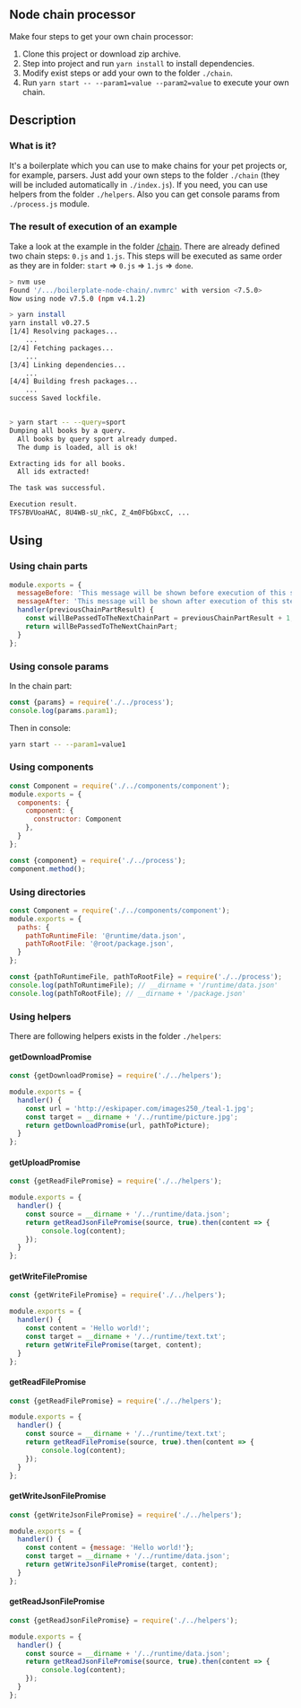 ## Node chain processor
Make four steps to get your own chain processor:
1. Clone this project or download zip archive.
2. Step into project and run `yarn install` to install dependencies.
3. Modify exist steps or add your own to the folder `./chain`.
4. Run `yarn start -- --param1=value --param2=value` to execute your own chain.


## Description
### What is it?
It's a boilerplate which you can use to make chains for your pet projects or, for example, parsers. 
Just add your own steps to the folder `./chain` (they will be included automatically in `./index.js`).
If you need, you can use helpers from the folder `./helpers`.
Also you can get console params from `./process.js` module.

### The result of execution of an example
Take a look at the example in the folder [/chain](/chain).
There are already defined two chain steps: `0.js` and `1.js`.
This steps will be executed as same order as they are in folder: `start` => `0.js` => `1.js` => `done`.

```bash
> nvm use
Found '/.../boilerplate-node-chain/.nvmrc' with version <7.5.0>
Now using node v7.5.0 (npm v4.1.2)

> yarn install
yarn install v0.27.5
[1/4] Resolving packages...
    ...
[2/4] Fetching packages...
    ...
[3/4] Linking dependencies...
    ...
[4/4] Building fresh packages...
    ...
success Saved lockfile.


> yarn start -- --query=sport
Dumping all books by a query.
  All books by query sport already dumped.
  The dump is loaded, all is ok!

Extracting ids for all books.
  All ids extracted!

The task was successful.

Execution result.
TFS7BVUoaHAC, 8U4WB-sU_nkC, Z_4m0FbGbxcC, ...
```

## Using
### Using chain parts
```./chain/0.js js
module.exports = {
  messageBefore: 'This message will be shown before execution of this step.',
  messageAfter: 'This message will be shown after execution of this step.',
  handler(previousChainPartResult) {
    const willBePassedToTheNextChainPart = previousChainPartResult + 1;
    return willBePassedToTheNextChainPart;
  }
};

```

### Using console params
In the chain part:
```./chain/0.js js
const {params} = require('./../process');
console.log(params.param1);
```

Then in console:
```bash
yarn start -- --param1=value1
```

### Using components
```./config.js js
const Component = require('./../components/component');
module.exports = {
  components: {
    component: {
      constructor: Component
    },
  }
};
```
    
```./chain/0.js js
const {component} = require('./../process');
component.method();
```

### Using directories
```./config.js js
const Component = require('./../components/component');
module.exports = {
  paths: {
    pathToRuntimeFile: '@runtime/data.json',
    pathToRootFile: '@root/package.json',
  }
};
```
    
```./chain/0.js js
const {pathToRuntimeFile, pathToRootFile} = require('./../process');
console.log(pathToRuntimeFile); // __dirname + '/runtime/data.json' 
console.log(pathToRootFile); // __dirname + '/package.json'
```

### Using helpers
There are following helpers exists in the folder `./helpers`:

#### getDownloadPromise
```./chain/0.js
const {getDownloadPromise} = require('./../helpers');

module.exports = {
  handler() {
    const url = 'http://eskipaper.com/images250_/teal-1.jpg';
    const target = __dirname + '/../runtime/picture.jpg';
    return getDownloadPromise(url, pathToPicture);
  }
};
```

#### getUploadPromise
```./chain/0.js
const {getReadFilePromise} = require('./../helpers');

module.exports = {
  handler() {
    const source = __dirname + '/../runtime/data.json';
    return getReadJsonFilePromise(source, true).then(content => {
        console.log(content);
    });
  }
};
```

#### getWriteFilePromise
```./chain/0.js
const {getWriteFilePromise} = require('./../helpers');

module.exports = {
  handler() {
    const content = 'Hello world!';
    const target = __dirname + '/../runtime/text.txt';
    return getWriteFilePromise(target, content);
  }
};
```

#### getReadFilePromise
```./chain/0.js
const {getReadFilePromise} = require('./../helpers');

module.exports = {
  handler() {
    const source = __dirname + '/../runtime/text.txt';
    return getReadFilePromise(source, true).then(content => {
        console.log(content);
    });
  }
};
```

#### getWriteJsonFilePromise
```./chain/0.js
const {getWriteJsonFilePromise} = require('./../helpers');

module.exports = {
  handler() {
    const content = {message: 'Hello world!'};
    const target = __dirname + '/../runtime/data.json';
    return getWriteJsonFilePromise(target, content);
  }
};
```

#### getReadJsonFilePromise
```./chain/0.js
const {getReadJsonFilePromise} = require('./../helpers');

module.exports = {
  handler() {
    const source = __dirname + '/../runtime/data.json';
    return getReadJsonFilePromise(source, true).then(content => {
        console.log(content);
    });
  }
};
```
